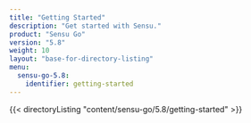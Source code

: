 ```yaml
---
title: "Getting Started"
description: "Get started with Sensu."
product: "Sensu Go"
version: "5.8"
weight: 10
layout: "base-for-directory-listing"
menu:
  sensu-go-5.8:
    identifier: getting-started
---
```


{{< directoryListing "content/sensu-go/5.8/getting-started" >}}
